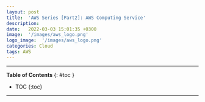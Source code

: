 ```yaml
---
layout: post
title:  'AWS Series [Part2]: AWS Computing Service'
description: 
date:   2022-03-03 15:01:35 +0300
image:  '/images/aws_logo.png'
logo_image:  '/images/aws_logo.png'
categories: Cloud
tags: AWS
---
```

---

**Table of Contents**
{: #toc }
*  TOC
{:toc}

---

